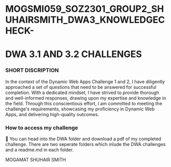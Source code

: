 # MOGSMI059_SOZ2301_GROUP2_SHUHAIRSMITH_DWA3_KNOWLEDGECHECK-

# DWA 3.1 AND 3.2 CHALLENGES


### SHORT DISCRIPTION

In the context of the Dynamic Web Apps Challenge 1 and 2, I have diligently approached a set of questions that need to be answered for successful completion. With a dedicated mindset, I have strived to provide thorough and well-informed responses, drawing upon my expertise and knowledge in the field. Through this conscientious effort, I am committed to meeting the challenge's requirements, showcasing my proficiency in Dynamic Web Apps, and delivering high-quality outcomes.

### How to access my challenge

💪 You can head into the DWA folder and download a pdf of my completed challenge. There are two seperate folders which inlude the DWA challenges and a readme.md in each folder.

MOGAMAT SHUHAIR SMITH
